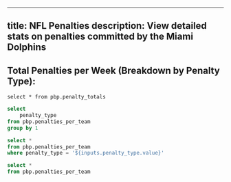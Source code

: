 
---
title: NFL Penalties
description: View detailed stats on penalties committed by the Miami Dolphins
---


## Total Penalties per Week (Breakdown by Penalty Type):

```total_penalties_per_week_query
select * from pbp.penalty_totals
```

<BarChart 
    data={total_penalties_per_week_query}
    x=week
    y=total_penalties
    series=penalty_type
    title="Total Penalties per Week (Breakdown by Penalty Type)"
/>

```sql unique_penalties
select 
    penalty_type
from pbp.penalties_per_team
group by 1
```
<Dropdown
    name=penalty_type
    data={unique_penalties}
    value=penalty_type
/>

```sql penalties_per_team
select * 
from pbp.penalties_per_team
where penalty_type = '${inputs.penalty_type.value}'
```

<DataTable data={penalties_per_team} />

```sql penalties_per_team_full
select * 
from pbp.penalties_per_team
```

<DataTable data={penalties_per_team_full} />

